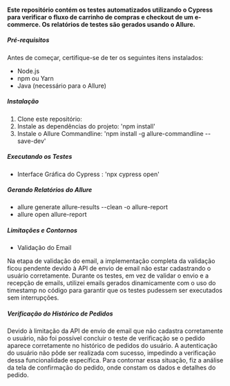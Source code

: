 #### Este repositório contém os testes automatizados utilizando o Cypress para verificar o fluxo de carrinho de compras e checkout de um e-commerce. Os relatórios de testes são gerados usando o Allure.

##### Pré-requisitos
Antes de começar, certifique-se de ter os seguintes itens instalados:

* Node.js
* npm ou Yarn
* Java (necessário para o Allure)

##### Instalação
1. Clone este repositório: 
2. Instale as dependências do projeto: 'npm install'
3. Instale o Allure Commandline: 'npm install -g allure-commandline --save-dev'

##### Executando os Testes
* Interface Gráfica do Cypress : 'npx cypress open'

##### Gerando Relatórios do Allure
* allure generate allure-results --clean -o allure-report
* allure open allure-report


##### Limitações e Contornos
* Validação do Email

Na etapa de validação do email, a implementação completa da validação ficou pendente devido à API de envio de email não estar cadastrando o usuário corretamente. Durante os testes, em vez de validar o envio e a recepção de emails, utilizei emails gerados dinamicamente com o uso do timestamp no código para garantir que os testes pudessem ser executados sem interrupções.


##### Verificação do Histórico de Pedidos
Devido à limitação da API de envio de email que não cadastra corretamente o usuário, não foi possível concluir o teste de verificação se o pedido aparece corretamente no histórico de pedidos do usuário. A autenticação do usuário não pôde ser realizada com sucesso, impedindo a verificação dessa funcionalidade específica.
Para contornar essa situação, fiz a análise da tela de confirmação do pedido, onde constam os dados e detalhes do pedido.